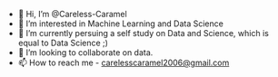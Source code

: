- 👋 Hi, I’m @Careless-Caramel
- 👀 I’m interested in Machine Learning and Data Science
- 🌱 I’m currently persuing a self study on Data and Science, which is equal to Data Science ;)
- 💞️ I’m looking to collaborate on data. 
- 📫 How to reach me - carelesscaramel2006@gmail.com

<!---
Careless-Caramel/Careless-Caramel is a ✨ special ✨ repository because its `README.md` (this file) appears on your GitHub profile.
You can click the Preview link to take a look at your changes.
--->
